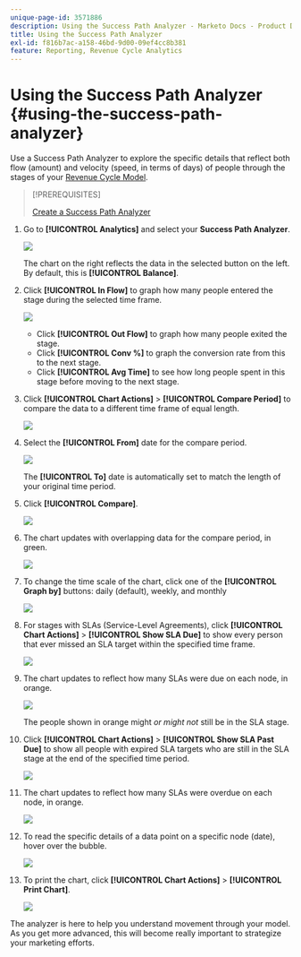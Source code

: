 ```yaml
---
unique-page-id: 3571886
description: Using the Success Path Analyzer - Marketo Docs - Product Documentation
title: Using the Success Path Analyzer
exl-id: f816b7ac-a158-46bd-9d00-09ef4cc8b381
feature: Reporting, Revenue Cycle Analytics
---
```

# Using the Success Path Analyzer {#using-the-success-path-analyzer}

Use a Success Path Analyzer to explore the specific details that reflect both flow (amount) and velocity (speed, in terms of days) of people through the stages of your [Revenue Cycle Model](/help/marketo/product-docs/reporting/revenue-cycle-analytics/revenue-cycle-models/understanding-revenue-models.md).

>[!PREREQUISITES]
>
>[Create a Success Path Analyzer](/help/marketo/product-docs/reporting/revenue-cycle-analytics/revenue-cycle-models/create-a-success-path-analyzer.md)

1. Go to **[!UICONTROL Analytics]** and select your **Success Path Analyzer**.

   ![](assets/image2015-6-12-17-3a23-3a53.png)

   The chart on the right reflects the data in the selected button on the left. By default, this is **[!UICONTROL Balance]**.

1. Click **[!UICONTROL In Flow]** to graph how many people entered the stage during the selected time frame.

   ![](assets/image2015-6-12-17-3a30-3a52.png)

    * Click **[!UICONTROL Out Flow]** to graph how many people exited the stage. 
    * Click **[!UICONTROL Conv %]** to graph the conversion rate from this to the next stage.
    * Click **[!UICONTROL Avg Time]** to see how long people spent in this stage before moving to the next stage.

1. Click **[!UICONTROL Chart Actions]** > **[!UICONTROL Compare Period]** to compare the data to a different time frame of equal length.

   ![](assets/image2015-6-12-17-3a39-3a15.png)

1. Select the **[!UICONTROL From]** date for the compare period.

   ![](assets/image2015-6-12-17-3a43-3a49.png)

   The **[!UICONTROL To]** date is automatically set to match the length of your original time period.

1. Click **[!UICONTROL Compare]**.

   ![](assets/image2015-6-12-17-3a44-3a8.png)

1. The chart updates with overlapping data for the compare period, in green.

   ![](assets/image2015-6-12-17-3a46-3a16.png)

1. To change the time scale of the chart, click one of the **[!UICONTROL Graph by]** buttons: daily (default), weekly, and monthly

   ![](assets/image2015-6-12-17-3a46-3a55.png)

1. For stages with SLAs (Service-Level Agreements), click **[!UICONTROL Chart Actions]** > **[!UICONTROL Show SLA Due]** to show every person that ever missed an SLA target within the specified time frame.

   ![](assets/image2015-6-12-17-3a49-3a23.png)

1. The chart updates to reflect how many SLAs were due on each node, in orange.

   ![](assets/image2015-6-12-17-3a50-3a16.png)

   The people shown in orange might *or might not* still be in the SLA stage.

1. Click **[!UICONTROL Chart Actions]** > **[!UICONTROL Show SLA Past Due]** to show all people with expired SLA targets who are still in the SLA stage at the end of the specified time period.

   ![](assets/image2015-6-12-17-3a51-3a39.png)

1. The chart updates to reflect how many SLAs were overdue on each node, in orange.

   ![](assets/image2015-6-12-17-3a52-3a17.png)

1. To read the specific details of a data point on a specific node (date), hover over the bubble.

   ![](assets/image2015-6-12-17-3a52-3a49.png)

1. To print the chart, click **[!UICONTROL Chart Actions]** > **[!UICONTROL Print Chart]**.

   ![](assets/image2015-6-12-17-3a53-3a34.png)

The analyzer is here to help you understand movement through your model. As you get more advanced, this will become really important to strategize your marketing efforts.
